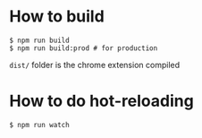 # How to build
```
$ npm run build
$ npm run build:prod # for production
```
`dist/` folder is the chrome extension compiled

# How to do hot-reloading
```
$ npm run watch
```
